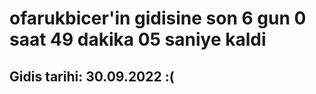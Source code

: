 # ofarukbicer'in gidisine son 6 gun 0 saat 49 dakika 05 saniye kaldi

## Gidis tarihi: 30.09.2022 :(